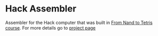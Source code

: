# Hack Assembler

Assembler for the Hack computer that was built in [From Nand to Tetris course](https://www.coursera.org/learn/build-a-computer). For more details go to [project page](https://www.nand2tetris.org/project06) 
